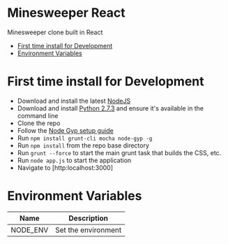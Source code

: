 # Minesweeper React

Minesweeper clone built in React

* [First time install for Development](#first-time-install-for-development)
* [Environment Variables](#environment-variables)
    
# First time install for Development

* Download and install the latest [NodeJS][nodejs]
* Download and install [Python 2.7.3][python] and ensure it's available in the command line
* Clone the repo
* Follow the [Node Gyp setup guide]
* Run `npm install grunt-cli mocha node-gyp -g`
* Run `npm install` from the repo base directory
* Run `grunt --force` to start the main grunt task that builds the CSS, etc.
* Run `node app.js` to start the application
* Navigate to [http:localhost:3000]

# Environment Variables
| Name  | Description |
| ------------- | ------------- |
| NODE_ENV | Set the environment |

[nodejs]: http://nodejs.org/
[python]: http://www.python.org/download/releases/2.7.3#download
[config.js]:config/config.js
[local]:config/example.local.js
[Redis]:http://redis.io/
[redis-windows]:https://github.com/MSOpenTech/redis/releases
[DataDog]:https://app.datadoghq.com/
[integrations]:https://app.datadoghq.com/account/settings
[NGINX configuration file]:config/nginx.conf
[NGINX]:http://wiki.nginx.org/Install
[MySQL]:http://www.mysql.com/
[Node Gyp setup guide]:https://github.com/TooTallNate/node-gyp#installation